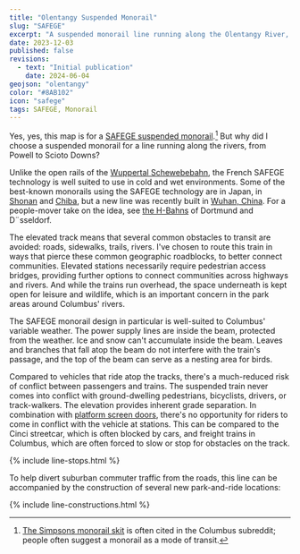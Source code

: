 ```yaml
---
title: "Olentangy Suspended Monorail"
slug: "SAFEGE"
excerpt: "A suspended monorail line running along the Olentangy River, for events and commuters"
date: 2023-12-03
published: false
revisions:
  - text: "Initial publication"
    date: 2024-06-04
geojson: "olentangy"
color: "#8AB102"
icon: "safege"
tags: SAFEGE, Monorail
---
```


Yes, yes, this map is for a [SAFEGE suspended monorail](https://en.wikipedia.org/wiki/SAFEGE#SAFEGE_type_monorail).[^1] But why did I choose a suspended monorail for a line running along the rivers, from Powell to Scioto Downs?

Unlike the open rails of the [Wuppertal Schewebebahn](https://en.wikipedia.org/wiki/Wuppertal_Schwebebahn), the French SAFEGE technology is well suited to use in cold and wet environments. Some of the best-known monorails using the SAFEGE technology are in Japan, in [Shonan](https://www.youtube.com/watch?v=CHdmYZf7QYc) and [Chiba](https://www.youtube.com/watch?v=D3_fKjy9Vac), but a new line was recently built in [Wuhan, China](https://www.youtube.com/watch?v=kIh8xWxyAQ4). For a people-mover take on the idea, see [the H-Bahns](https://en.wikipedia.org/wiki/H-Bahn) of Dortmund and D&uml;sseldorf.

The elevated track means that several common obstacles to transit are avoided: roads, sidewalks, trails, rivers. I've chosen to route this train in ways that pierce these common geographic roadblocks, to better connect communities. Elevated stations necessarily require pedestrian access bridges, providing further options to connect communities across highways and rivers. And while the trains run overhead, the space underneath is kept open for leisure and wildlife, which is an important concern in the park areas around Columbus' rivers.

The SAFEGE monorail design in particular is well-suited to Columbus' variable weather. The power supply lines are inside the beam, protected from the weather. Ice and snow can't accumulate inside the beam. Leaves and branches that fall atop the beam do not interfere with the train's passage, and the top of the beam can serve as a nesting area for birds.

Compared to vehicles that ride atop the tracks, there's a much-reduced risk of conflict between passengers and trains. The suspended train never comes into conflict with ground-dwelling pedestrians, bicyclists, drivers, or track-walkers. The elevation provides inherent grade separation. In combination with [platform screen doors](https://en.wikipedia.org/wiki/Platform_screen_doors), there's no opportunity for riders to come in conflict with the vehicle at stations. This can be compared to the Cinci streetcar, which is often blocked by cars, and freight trains in Columbus, which are often forced to slow or stop for obstacles on the track.

{% include line-stops.html %}

To help divert suburban commuter traffic from the roads, this line can be accompanied by the construction of several new park-and-ride locations:

{% include line-constructions.html %}

[^1]: [The Simpsons monorail skit](https://www.youtube.com/watch?v=taJ4MFCxiuo) is often cited in the Columbus subreddit; people often suggest a monorail as a mode of transit.